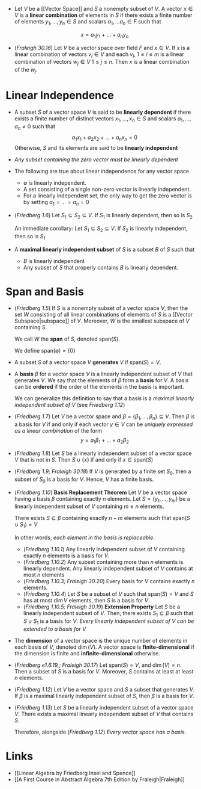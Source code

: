 * Let $V$ be a [[Vector Space]] and $S$ a nonempty subset of $V$. A vector $x\in V$ is a **linear combination** of elements in $S$ if there exists a finite number of elements $y_1,\dots,y_n\in S$ and scalars $a_1,\dots a_n\in F$ such that
  
  $$
  x = a_1y_1+\dots +a_ny_n
  $$

* (*Fraleigh 30.16*) Let $V$ be a vector space over field $F$ and $x\in V$. If $x$ is a linear combination of vectors $v_i\in V$ and each $v_i$, $1\le i \le m$ is a linear combination of vectors $w_j\in V$ $1\le j \le n$. Then $x$ is a linear combination of the $w_j$.  

# Linear Independence
* A subset $S$ of a vector space $V$ is said to be **linearly dependent** if there exists a finite number of distinct vectors $x_1,\dots, x_n\in S$ and scalars $a_1,\dots,a_n \ne 0$ such that
  $$
  a_1x_1+a_2x_2+\dots +a_n x_n = 0
  $$
  Otherwise, $S$ and its elements are said to be **linearly independent**

* *Any subset containing the zero vector must be linearly dependent* 
* The following are true about linear independence for any vector space
	* $\emptyset$ is linearly independent. 
	* A set consisting of a single non-zero vector is linearly independent.
	* For a linearly independent set, the only way to get the zero vector is by setting $a_1 = \dots = a_n = 0$

* (*Friedberg 1.6*) Let $S_1\subseteq S_2 \subseteq V$. If $S_1$ is linearly dependent, then so is $S_2$
  
  An immediate corollary: Let $S_1\subseteq S_2 \subseteq V$. If $S_2$ is linearly independent, then so is $S_1$

* A **maximal linearly independent subset** of $S$ is a subset $B$ of $S$ such that
	* $B$ is linearly independent
	* Any subset of $S$ that properly contains $B$ is linearly dependent.
# Span and Basis
* (*Friedberg 1.5*) If $S$ is a nonempty subset of a vector space $V$, then the set $W$ consisting of all linear combinations of elements of $S$ is a [[Vector Subspace|subspace]] of $V$. Moreover, $W$ is the smallest subspace of $V$ containing $S$.
  
  We call $W$ the **span** of $S$, denoted $\text{span}(S)$.
  
  We define $\text{span}(\emptyset) = \{0\}$

* A subset $S$ of a vector space $V$ **generates** $V$ if $\text{span}(S) = V$. 

* A **basis** $\beta$ for a vector space $V$ is a linearly independent subset of $V$ that generates $V$. We say that the elements of $\beta$ form a **basis** for $V$. A basis can be **ordered** if the order of the elements in the basis is important.
  
  We can generalize this definition to say that a basis is a *maximal linearly independent subset of $V$* (see *Friedberg 1.12*)

* (*Friedberg 1.7*) Let $V$ be a vector space and $\beta=\{\beta_1,\dots, \beta_n\} \subseteq V$. Then $\beta$ is a basis for $V$ if and only if each vector $y\in V$ can be *uniquely expressed as a linear combination* of the form
  $$
  y=a_1\beta_1 +\dots + a_2 \beta_2 
  $$
* (*Friedberg 1.8*) Let $S$ be a linearly independent subset of a vector space $V$ that is not in $S$. Then $S\cup \{x\}$ if and only if $x\in \text{span}(S)$
* (*Friedberg 1.9; Fraleigh 30.18*) If $V$ is generated by a finite set $S_0$, then a subset of $S_0$ is a basis for $V$. Hence, $V$ has a finite basis.

* (*Friedberg 1.10*) **Basis Replacement Theorem** Let $V$ be a vector space having a basis $\beta$ containing exactly $n$ elements. Let $S=\{y_1,\dots,y_m\}$ be a linearly independent subset of $V$ containing $m\le n$ elements. 
  
  There exists $S \subseteq \beta$ containing exactly $n-m$ elements such that $\text{span}(S\cup S_1) = V$  
  
  In other words, *each element in the basis is replaceable*. 
	* (*Friedberg 1.10.1*) Any linearly independent subset of $V$ containing exactly $n$ elements is a basis for $V$. 
	* (*Friedberg 1.10.2*) Any subset containing more than $n$ elements is linearly dependent. Any linearly independent subset of $V$ contains at most $n$ elements 
	* (*Friedberg 1.10.3; Fraleigh 30.20*) Every basis for $V$ contains exactly $n$ elements.
	* (*Friedberg 1.10.4*) Let $S$ be a subset of $V$ such that $\text{span}(S) = V$ and $S$ has at most $\dim V$ elements, then $S$ is a basis for $V$.
	* (*Friedberg 1.10.5; Fraleigh 30.19*) **Extension Property** Let $S$ be a linearly independent subset of $V$. Then, there exists $S_1\subseteq \beta$ such that $S\cup S_1$ is a basis for $V$. *Every linearly independent subset of $V$ can be extended to a basis for $V$*

* The **dimension** of a vector space is the unique number of elements in each basis of $V$, denoted $\dim(V)$. A vector space is **finite-dimensional** if the dimension is finite and **infinite-dimensional** otherwise.

* (*Friedberg e1.6.19,; Fraleigh 30.17*) Let $\text{span}(S) = V$, and $\dim (V) = n$. Then a subset of $S$ is a basis for $V$. Moreover, $S$ contains at least at least $n$ elements. 

* (*Friedberg 1.12*) Let $V$ be a vector space and $S$ a subset that generates $V$. If $\beta$ is a maximal linearly independent subset of $S$, then $\beta$ is a basis for $V$.

* (*Friedberg 1.13*) Let $S$ be a linearly independent subset of a vector space $V$. There exists a maximal linearly independent subset of $V$ that contains $S$.
  
  Therefore, alongside (*Friedberg 1.12*) *Every vector space has a basis*. 



# Links
* [[Linear Algebra by Friedberg Insel and Spence]]
* [[A First Course in Abstract Algebra 7th Edition by Fraleigh|Fraleigh]]